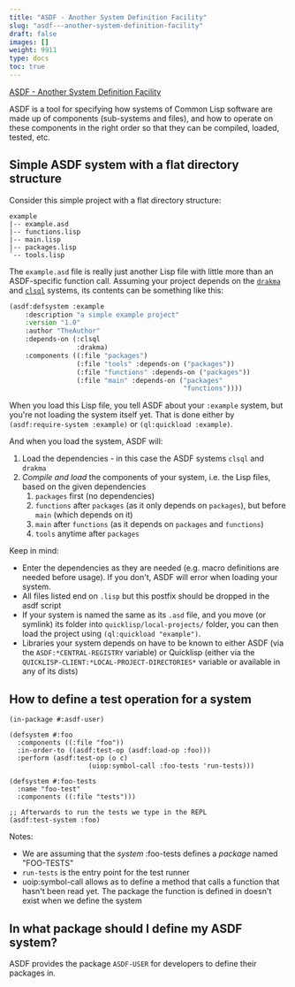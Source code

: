 ```yaml
---
title: "ASDF - Another System Definition Facility"
slug: "asdf---another-system-definition-facility"
draft: false
images: []
weight: 9911
type: docs
toc: true
---
```


[ASDF - Another System Definition Facility][1]


  [1]: https://common-lisp.net/project/asdf/

ASDF is a tool for specifying how systems of Common Lisp software are made up of components (sub-systems and files), and how to operate on these components in the right order so that they can be compiled, loaded, tested, etc.

## Simple ASDF system with a flat directory structure
Consider this simple project with a flat directory structure:

```
example
|-- example.asd
|-- functions.lisp
|-- main.lisp
|-- packages.lisp
`-- tools.lisp
```

The `example.asd` file is really just another Lisp file with little more than an ASDF-specific function call. Assuming your project depends on the [`drakma`](http://www.weitz.de/drakma/) and [`clsql`](http://quickdocs.org/clsql/) systems, its contents can be something like this:

```lisp
(asdf:defsystem :example
    :description "a simple example project"
    :version "1.0"
    :author "TheAuthor"
    :depends-on (:clsql
                 :drakma)
    :components ((:file "packages")
                 (:file "tools" :depends-on ("packages"))
                 (:file "functions" :depends-on ("packages"))
                 (:file "main" :depends-on ("packages"
                                            "functions"))))
```

When you load this Lisp file, you tell ASDF about your `:example` system, but you're not loading the system itself yet. That is done either by `(asdf:require-system :example)` or `(ql:quickload :example)`.

And when you load the system, ASDF will:

1. Load the dependencies - in this case the ASDF systems `clsql` and `drakma` 
2. *Compile and load* the components of your system, i.e. the Lisp files, based on the given dependencies
   1. `packages` first (no dependencies)
   2. `functions` after `packages` (as it only depends on `packages`), but before `main` (which depends on it)
   3. `main` after `functions` (as it depends on `packages` and `functions`)
   4. `tools` anytime after `packages`


Keep in mind:

* Enter the dependencies as they are needed (e.g. macro definitions are needed before usage). If you don't, ASDF will error when loading your system. 
* All files listed end on `.lisp` but this postfix should be dropped in the asdf script
* If your system is named the same as its `.asd` file, and you move (or symlink) its folder into `quicklisp/local-projects/` folder, you can then load the project using `(ql:quickload "example")`.
* Libraries your system depends on have to be known to either ASDF (via the `ASDF:*CENTRAL-REGISTRY` variable) or Quicklisp (either via the `QUICKLISP-CLIENT:*LOCAL-PROJECT-DIRECTORIES*` variable or available in any of its dists)


## How to define a test operation for a system
    (in-package #:asdf-user)
    
    (defsystem #:foo
      :components ((:file "foo"))
      :in-order-to ((asdf:test-op (asdf:load-op :foo)))
      :perform (asdf:test-op (o c)
                        (uiop:symbol-call :foo-tests 'run-tests)))
    
    (defsystem #:foo-tests
      :name "foo-test"
      :components ((:file "tests")))

    ;; Afterwards to run the tests we type in the REPL
    (asdf:test-system :foo)

Notes: 
- We are assuming that the *system* :foo-tests defines a *package* named "FOO-TESTS"
- `run-tests` is the entry point for the test runner
- uoip:symbol-call allows as to define a method that calls a function that hasn't been read yet. The package the function is defined in doesn't exist when we define the system 

## In what package should I define my ASDF system?
ASDF provides the package `ASDF-USER` for developers to define their packages in.

